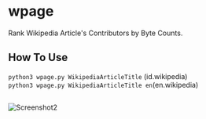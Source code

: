 # wpage
Rank Wikipedia Article's Contributors by Byte Counts.

## How To Use
`python3 wpage.py WikipediaArticleTitle` (id.wikipedia)\
`python3 wpage.py WikipediaArticleTitle en`(en.wikipedia)

## 
![Screenshot2](https://github.com/altilunium/wpage/blob/main/wpage-sc1.png)
